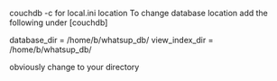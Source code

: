 couchdb -c for local.ini location
To change database location add the following under [couchdb]

database_dir = /home/b/whatsup_db/
view_index_dir = /home/b/whatsup_db/

obviously change to your directory
